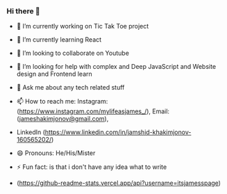 ### Hi there 👋

- 🔭 I’m currently working on Tic Tak Toe project
- 🌱 I’m currently learning React
- 👯 I’m looking to collaborate on Youtube  
- 🤔 I’m looking for help with complex and Deep JavaScript and Website design and Frontend learn
- 💬 Ask me about any tech related stuff
- 📫 How to reach me: Instagram: (https://www.instagram.com/mylifeasjames_/), Email: (jameshakimjonov@gmail.com),
- LinkedIn (https://www.linkedin.com/in/jamshid-khakimjonov-160565202/)
- 😄 Pronouns: He/His/Mister
- ⚡ Fun fact: is that i don't have any idea what to write


- (https://github-readme-stats.vercel.app/api?username=itsjamesspage)

